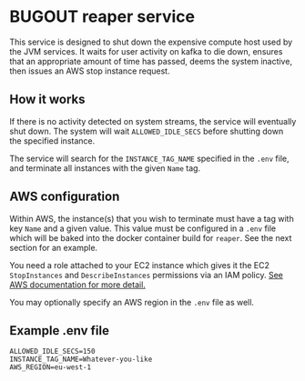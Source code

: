 # BUGOUT reaper service

This service is designed to shut down the expensive
compute host used by the JVM services.  It waits
for user activity on kafka to die down, ensures
that an appropriate amount of time has passed,
deems the system inactive, then issues an AWS stop
instance request.

## How it works

If there is no activity detected on system streams, the service will eventually shut down.  The system will wait `ALLOWED_IDLE_SECS` before shutting down the specified instance.

The service will search for the `INSTANCE_TAG_NAME` specified in the `.env` file, and terminate all instances with the given `Name` tag.

## AWS configuration

Within AWS, the instance(s) that you wish to terminate must have a tag with key `Name` and a given value.  This value must be configured in a `.env` file which will be baked into the docker container build for `reaper`.  See the next section for an example.

You need a role attached to your EC2 instance which gives it the EC2 `StopInstances` and `DescribeInstances` permissions via an IAM policy.  [See AWS documentation for more detail.](https://docs.aws.amazon.com/AWSEC2/latest/UserGuide/iam-roles-for-amazon-ec2.html)

You may optionally specify an AWS region in the `.env` file as well.

## Example .env file

```text
ALLOWED_IDLE_SECS=150
INSTANCE_TAG_NAME=Whatever-you-like
AWS_REGION=eu-west-1
```

